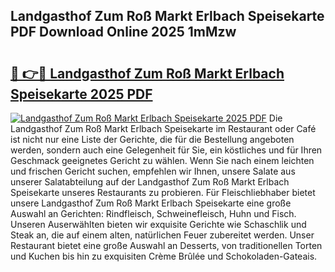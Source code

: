 ## Landgasthof Zum Roß Markt Erlbach Speisekarte PDF Download Online 2025 1mMzw

# <h2><a href="http://gccll4.nevu.top/?p=Landgasthof+Zum+Ro%c3%9f+Markt+Erlbach+Speisekarte">🔗 👉🔴 Landgasthof Zum Roß Markt Erlbach Speisekarte 2025 PDF</a></h2>

[![Landgasthof Zum Roß Markt Erlbach Speisekarte 2025 PDF](https://i.imgur.com/dBaPXMq.png)](http://gccll4.nevu.top/?p=Landgasthof+Zum+Ro%c3%9f+Markt+Erlbach+Speisekarte)
Die Landgasthof Zum Roß Markt Erlbach Speisekarte im Restaurant oder Café ist nicht nur eine Liste der Gerichte, die für die Bestellung angeboten werden, sondern auch eine Gelegenheit für Sie, ein köstliches und für Ihren Geschmack geeignetes Gericht zu wählen. Wenn Sie nach einem leichten und frischen Gericht suchen, empfehlen wir Ihnen, unsere Salate aus unserer Salatabteilung auf der Landgasthof Zum Roß Markt Erlbach Speisekarte unseres Restaurants zu probieren. Für Fleischliebhaber bietet unsere Landgasthof Zum Roß Markt Erlbach Speisekarte eine große Auswahl an Gerichten: Rindfleisch, Schweinefleisch, Huhn und Fisch. Unseren Auserwählten bieten wir exquisite Gerichte wie Schaschlik und Steak an, die auf einem alten, natürlichen Feuer zubereitet werden. Unser Restaurant bietet eine große Auswahl an Desserts, von traditionellen Torten und Kuchen bis hin zu exquisiten Crème Brûlée und Schokoladen-Gateais.
